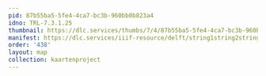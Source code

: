 ```yaml
---
pid: 87b55ba5-5fe4-4ca7-bc3b-960bb0b823a4
idno: TRL-7.3.1.25
thumbnail: https://dlc.services/thumbs/7/4/87b55ba5-5fe4-4ca7-bc3b-960bb0b823a4/full/400,339/0/default.jpg
manifest: https://dlc.services/iiif-resource/delft/string1string2string3/kaartenproject-2007/TRL-7.3.1.25
order: '438'
layout: map
collection: kaartenproject
---
```

